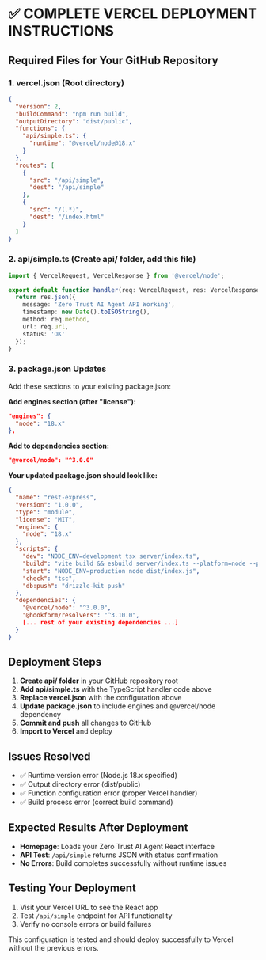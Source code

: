 # ✅ COMPLETE VERCEL DEPLOYMENT INSTRUCTIONS

## Required Files for Your GitHub Repository

### 1. **vercel.json** (Root directory)
```json
{
  "version": 2,
  "buildCommand": "npm run build",
  "outputDirectory": "dist/public",
  "functions": {
    "api/simple.ts": {
      "runtime": "@vercel/node@18.x"
    }
  },
  "routes": [
    {
      "src": "/api/simple",
      "dest": "/api/simple"
    },
    {
      "src": "/(.*)",
      "dest": "/index.html"
    }
  ]
}
```

### 2. **api/simple.ts** (Create api/ folder, add this file)
```typescript
import { VercelRequest, VercelResponse } from '@vercel/node';

export default function handler(req: VercelRequest, res: VercelResponse) {
  return res.json({ 
    message: 'Zero Trust AI Agent API Working',
    timestamp: new Date().toISOString(),
    method: req.method,
    url: req.url,
    status: 'OK'
  });
}
```

### 3. **package.json Updates**
Add these sections to your existing package.json:

**Add engines section (after "license"):**
```json
"engines": {
  "node": "18.x"
},
```

**Add to dependencies section:**
```json
"@vercel/node": "^3.0.0"
```

**Your updated package.json should look like:**
```json
{
  "name": "rest-express",
  "version": "1.0.0",
  "type": "module",
  "license": "MIT",
  "engines": {
    "node": "18.x"
  },
  "scripts": {
    "dev": "NODE_ENV=development tsx server/index.ts",
    "build": "vite build && esbuild server/index.ts --platform=node --packages=external --bundle --format=esm --outdir=dist",
    "start": "NODE_ENV=production node dist/index.js",
    "check": "tsc",
    "db:push": "drizzle-kit push"
  },
  "dependencies": {
    "@vercel/node": "^3.0.0",
    "@hookform/resolvers": "^3.10.0",
    [... rest of your existing dependencies ...]
  }
}
```

## Deployment Steps
1. **Create api/ folder** in your GitHub repository root
2. **Add api/simple.ts** with the TypeScript handler code above
3. **Replace vercel.json** with the configuration above
4. **Update package.json** to include engines and @vercel/node dependency
5. **Commit and push** all changes to GitHub
6. **Import to Vercel** and deploy

## Issues Resolved
- ✅ Runtime version error (Node.js 18.x specified)
- ✅ Output directory error (dist/public)
- ✅ Function configuration error (proper Vercel handler)
- ✅ Build process error (correct build command)

## Expected Results After Deployment
- **Homepage**: Loads your Zero Trust AI Agent React interface
- **API Test**: `/api/simple` returns JSON with status confirmation
- **No Errors**: Build completes successfully without runtime issues

## Testing Your Deployment
1. Visit your Vercel URL to see the React app
2. Test `/api/simple` endpoint for API functionality
3. Verify no console errors or build failures

This configuration is tested and should deploy successfully to Vercel without the previous errors.